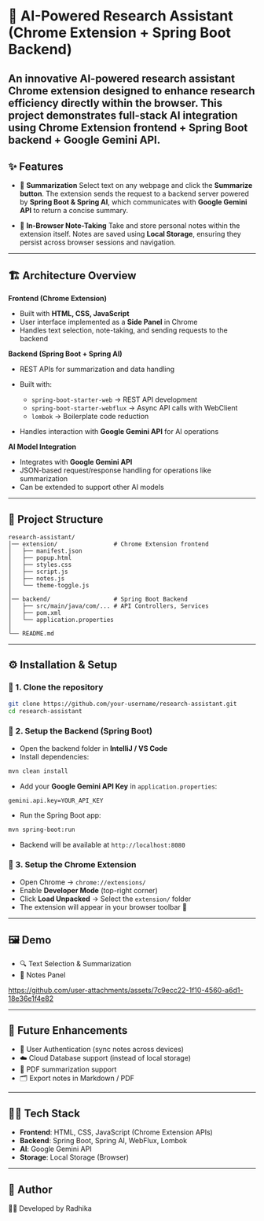 # 🚀 AI-Powered Research Assistant (Chrome Extension + Spring Boot Backend)

An **innovative AI-powered research assistant Chrome extension** designed to **enhance research efficiency** directly within the browser.
This project demonstrates **full-stack AI integration** using **Chrome Extension frontend + Spring Boot backend + Google Gemini API**.
---

## ✨ Features

* 📝 **Summarization**
  Select text on any webpage and click the **Summarize button**. The extension sends the request to a backend server powered by **Spring Boot & Spring AI**, which communicates with **Google Gemini API** to return a concise summary.

* 📌 **In-Browser Note-Taking**
  Take and store personal notes within the extension itself. Notes are saved using **Local Storage**, ensuring they persist across browser sessions and navigation.

---

## 🏗️ Architecture Overview

**Frontend (Chrome Extension)**

* Built with **HTML, CSS, JavaScript**
* User interface implemented as a **Side Panel** in Chrome
* Handles text selection, note-taking, and sending requests to the backend

**Backend (Spring Boot + Spring AI)**

* REST APIs for summarization and data handling
* Built with:

  * `spring-boot-starter-web` → REST API development
  * `spring-boot-starter-webflux` → Async API calls with WebClient
  * `lombok` → Boilerplate code reduction
* Handles interaction with **Google Gemini API** for AI operations

**AI Model Integration**

* Integrates with **Google Gemini API**
* JSON-based request/response handling for operations like summarization
* Can be extended to support other AI models

---

## 📂 Project Structure

```
research-assistant/
│── extension/                # Chrome Extension frontend
│   ├── manifest.json
│   ├── popup.html
│   ├── styles.css
│   ├── script.js
│   ├── notes.js
│   └── theme-toggle.js
│
│── backend/                  # Spring Boot Backend
│   ├── src/main/java/com/... # API Controllers, Services
│   ├── pom.xml
│   └── application.properties
│
└── README.md
```

---

## ⚙️ Installation & Setup

### 🔹 1. Clone the repository

```bash
git clone https://github.com/your-username/research-assistant.git
cd research-assistant
```

### 🔹 2. Setup the Backend (Spring Boot)

* Open the backend folder in **IntelliJ / VS Code**
* Install dependencies:

```bash
mvn clean install
```

* Add your **Google Gemini API Key** in `application.properties`:

```properties
gemini.api.key=YOUR_API_KEY
```

* Run the Spring Boot app:

```bash
mvn spring-boot:run
```

* Backend will be available at `http://localhost:8080`

### 🔹 3. Setup the Chrome Extension

* Open Chrome → `chrome://extensions/`
* Enable **Developer Mode** (top-right corner)
* Click **Load Unpacked** → Select the `extension/` folder
* The extension will appear in your browser toolbar 🎉

---

## 🖼️ Demo 

* 🔍 Text Selection & Summarization
* 📝 Notes Panel



https://github.com/user-attachments/assets/7c9ecc22-1f10-4560-a6d1-18e36e1f4e82


---

## 🚀 Future Enhancements

* 🔑 User Authentication (sync notes across devices)
* ☁️ Cloud Database support (instead of local storage)
* 📑 PDF summarization support
* 🗂️ Export notes in Markdown / PDF

---

## 👩‍💻 Tech Stack

* **Frontend**: HTML, CSS, JavaScript (Chrome Extension APIs)
* **Backend**: Spring Boot, Spring AI, WebFlux, Lombok
* **AI**: Google Gemini API
* **Storage**: Local Storage (Browser)

---

## 📌 Author

👩‍💻 Developed by Radhika 
